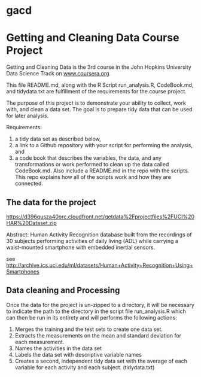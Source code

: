 gacd
====

Getting and Cleaning Data Course Project
========================================

Getting and Cleaning Data is the 3rd course in the John Hopkins University Data Science Track on www.coursera.org.

This file README.md, along with the R Script run_analysis.R, CodeBook.md, and tidydata.txt are fulfillment of the requirements for the course project.

The purpose of this project is to demonstrate your ability to collect, work with, and clean a data set. 
The goal is to prepare tidy data that can be used for later analysis. 

Requirements:
1) a tidy data set as described below, 
2) a link to a Github repository with your script for performing the analysis, and 
3) a code book that describes the variables, the data, and any transformations or work performed to clean up the data called CodeBook.md. 
Also include a README.md in the repo with the scripts. 
This repo explains how all of the scripts work and how they are connected.  


The data for the project
--------
https://d396qusza40orc.cloudfront.net/getdata%2Fprojectfiles%2FUCI%20HAR%20Dataset.zip 

Abstract: Human Activity Recognition database built from the recordings of 30 subjects performing activities of daily living (ADL) 
while carrying a waist-mounted smartphone with embedded inertial sensors.

see http://archive.ics.uci.edu/ml/datasets/Human+Activity+Recognition+Using+Smartphones

Data cleaning and Processing
----------------------------
Once the data for the project is un-zipped to a directory,
it will be necessary to indicate the path to the directory 
in the script file run_analysis.R which can then be run in
its entirety and will performs the following actions:

1. Merges the training and the test sets to create one data set.
2. Extracts the measurements on the mean and standard deviation for each measurement.
3. Names the activities in the data set
4. Labels the data set with descriptive variable names
5. Creates a second, independent tidy data set with the average of each variable for each activity and each subject. (tidydata.txt)

